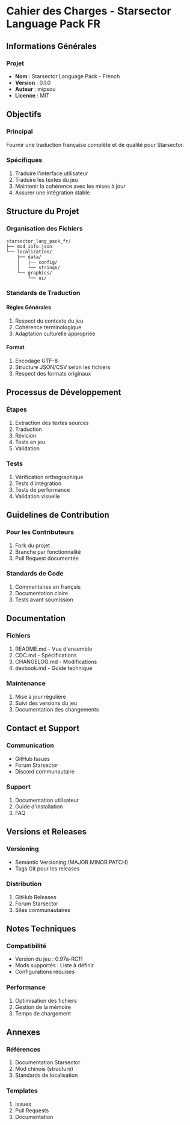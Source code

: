 # Cahier des Charges - Starsector Language Pack FR

## Informations Générales

### Projet
- **Nom** : Starsector Language Pack - French
- **Version** : 0.1.0
- **Auteur** : mipsou
- **Licence** : MIT

## Objectifs

### Principal
Fournir une traduction française complète et de qualité pour Starsector.

### Spécifiques
1. Traduire l'interface utilisateur
2. Traduire les textes du jeu
3. Maintenir la cohérence avec les mises à jour
4. Assurer une intégration stable

## Structure du Projet

### Organisation des Fichiers
```
starsector_lang_pack_fr/
├── mod_info.json
└── localization/
    ├── data/
    │   ├── config/
    │   └── strings/
    └── graphics/
        └── ui/
```

### Standards de Traduction

#### Règles Générales
1. Respect du contexte du jeu
2. Cohérence terminologique
3. Adaptation culturelle appropriée

#### Format
1. Encodage UTF-8
2. Structure JSON/CSV selon les fichiers
3. Respect des formats originaux

## Processus de Développement

### Étapes
1. Extraction des textes sources
2. Traduction
3. Révision
4. Tests en jeu
5. Validation

### Tests
1. Vérification orthographique
2. Tests d'intégration
3. Tests de performance
4. Validation visuelle

## Guidelines de Contribution

### Pour les Contributeurs
1. Fork du projet
2. Branche par fonctionnalité
3. Pull Request documentée

### Standards de Code
1. Commentaires en français
2. Documentation claire
3. Tests avant soumission

## Documentation

### Fichiers
1. README.md - Vue d'ensemble
2. CDC.md - Spécifications
3. CHANGELOG.md - Modifications
4. devbook.md - Guide technique

### Maintenance
1. Mise à jour régulière
2. Suivi des versions du jeu
3. Documentation des changements

## Contact et Support

### Communication
- GitHub Issues
- Forum Starsector
- Discord communautaire

### Support
1. Documentation utilisateur
2. Guide d'installation
3. FAQ

## Versions et Releases

### Versioning
- Semantic Versioning (MAJOR.MINOR.PATCH)
- Tags Git pour les releases

### Distribution
1. GitHub Releases
2. Forum Starsector
3. Sites communautaires

## Notes Techniques

### Compatibilité
- Version du jeu : 0.97a-RC11
- Mods supportés : Liste à définir
- Configurations requises

### Performance
1. Optimisation des fichiers
2. Gestion de la mémoire
3. Temps de chargement

## Annexes

### Références
1. Documentation Starsector
2. Mod chinois (structure)
3. Standards de localisation

### Templates
1. Issues
2. Pull Requests
3. Documentation
